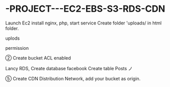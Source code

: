 # -PROJECT---EC2-EBS-S3-RDS-CDN
Launch Ec2  install nginx, php, start service 
Create folder 'uploads/ in html folder. 

uplods

>>>

permission 

② Create bucket ACL enabled

Lancy RDS, Create database facebook Create table Posts ノ

⑤ Create CDN Distribution Network, add your bucket as origin.

